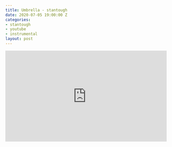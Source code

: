 ```yaml
---
title: Umbrella - stantough
date: 2020-07-05 19:00:00 Z
categories:
- stantough
- youtube
- instrumental
layout: post
---
```


<style>.embed-container { position: relative; padding-bottom: 56.25%; height: 0; overflow: hidden; max-width: 100%; } .embed-container iframe, .embed-container object, .embed-container embed { position: absolute; top: 0; left: 0; width: 100%; height: 100%; }</style><div class='embed-container'><iframe src='https://www.youtube.com/embed/T6fWgJuCouc' frameborder='0' allowfullscreen></iframe></div>

